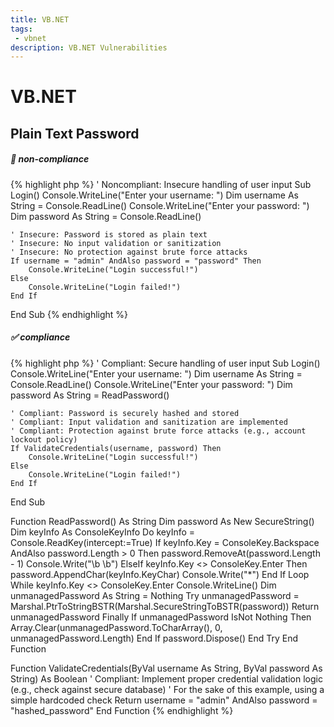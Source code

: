 ```yaml
---
title: VB.NET
tags: 
 - vbnet
description: VB.NET Vulnerabilities
---
```


# VB.NET




##  Plain Text Password 


##### 🐞 non-compliance


{% highlight php %}
' Noncompliant: Insecure handling of user input
Sub Login()
    Console.WriteLine("Enter your username: ")
    Dim username As String = Console.ReadLine()
    Console.WriteLine("Enter your password: ")
    Dim password As String = Console.ReadLine()

    ' Insecure: Password is stored as plain text
    ' Insecure: No input validation or sanitization
    ' Insecure: No protection against brute force attacks
    If username = "admin" AndAlso password = "password" Then
        Console.WriteLine("Login successful!")
    Else
        Console.WriteLine("Login failed!")
    End If
End Sub
{% endhighlight %}





##### ✅ compliance 



{% highlight php %}
' Compliant: Secure handling of user input
Sub Login()
    Console.WriteLine("Enter your username: ")
    Dim username As String = Console.ReadLine()
    Console.WriteLine("Enter your password: ")
    Dim password As String = ReadPassword()

    ' Compliant: Password is securely hashed and stored
    ' Compliant: Input validation and sanitization are implemented
    ' Compliant: Protection against brute force attacks (e.g., account lockout policy)
    If ValidateCredentials(username, password) Then
        Console.WriteLine("Login successful!")
    Else
        Console.WriteLine("Login failed!")
    End If
End Sub

Function ReadPassword() As String
    Dim password As New SecureString()
    Dim keyInfo As ConsoleKeyInfo
    Do
        keyInfo = Console.ReadKey(intercept:=True)
        If keyInfo.Key = ConsoleKey.Backspace AndAlso password.Length > 0 Then
            password.RemoveAt(password.Length - 1)
            Console.Write("\b \b")
        ElseIf keyInfo.Key <> ConsoleKey.Enter Then
            password.AppendChar(keyInfo.KeyChar)
            Console.Write("*")
        End If
    Loop While keyInfo.Key <> ConsoleKey.Enter
    Console.WriteLine()
    Dim unmanagedPassword As String = Nothing
    Try
        unmanagedPassword = Marshal.PtrToStringBSTR(Marshal.SecureStringToBSTR(password))
        Return unmanagedPassword
    Finally
        If unmanagedPassword IsNot Nothing Then
            Array.Clear(unmanagedPassword.ToCharArray(), 0, unmanagedPassword.Length)
        End If
        password.Dispose()
    End Try
End Function

Function ValidateCredentials(ByVal username As String, ByVal password As String) As Boolean
    ' Compliant: Implement proper credential validation logic (e.g., check against secure database)
    ' For the sake of this example, using a simple hardcoded check
    Return username = "admin" AndAlso password = "hashed_password"
End Function
{% endhighlight %}


